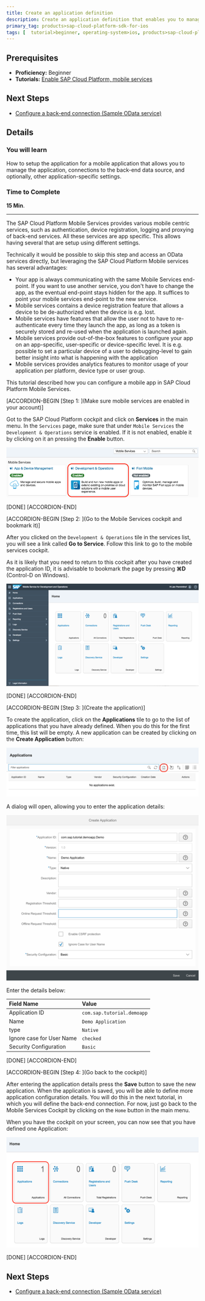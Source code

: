 ```yaml
---
title: Create an application definition
description: Create an application definition that enables you to manage the application. The application definition includes a unique application identifier, connections to the back-end data source, and optionally, other application-specific settings.
primary_tag: products>sap-cloud-platform-sdk-for-ios
tags: [  tutorial>beginner, operating-system>ios, products>sap-cloud-platform, products>sap-cloud-platform-sdk-for-ios ]
---
```

## Prerequisites  
 - **Proficiency:** Beginner
 - **Tutorials:** [Enable SAP Cloud Platform, mobile services](https://go.sap.com/developer/tutorials/fiori-ios-hcpms-setup.html)

## Next Steps
 - [Configure a back-end connection (Sample OData service)](https://go.sap.com/developer/tutorials/fiori-ios-hcpms-sample-odata-service.html)

## Details
### You will learn  
How to setup the application for a mobile application that allows you to manage the application, connections to the back-end data source, and optionally, other application-specific settings.

### Time to Complete
**15 Min**.

---

The SAP Cloud Platform Mobile Services provides various mobile centric services, such as authentication, device registration, logging and proxying of back-end services. All these services are app specific. This allows having several that are setup using different settings.

Technically it would be possible to skip this step and access an OData services directly, but leveraging the SAP Cloud Platform Mobile services has several advantages:

- Your app is always communicating with the same Mobile Services end-point. If you want to use another service, you don't have to change the app, as the eventual end-point stays hidden for the app. It suffices to point your mobile services end-point to the new service.
- Mobile services contains a device registration feature that allows a device to be de-authorized when the device is e.g. lost.
- Mobile services have features that allow the user not to have to re-authenticate every time they launch the app, as long as a token is securely stored and re-used when the application is launched again.
- Mobile services provide out-of-the-box features to configure your app on an app-specific, user-specific or device-specific level. It is e.g. possible to set a particular device of a user to debugging-level to gain better insight into what is happening with the application
- Mobile services provides analytics features to monitor usage of your application per platform, device type or user group.

This tutorial described how you can configure a mobile app in SAP Cloud Platform Mobile Services.

[ACCORDION-BEGIN [Step 1: ](Make sure mobile services are enabled in your account)]

Got to the SAP Cloud Platform cockpit and click on **Services** in the main menu. In the `Services` page, make sure that under `Mobile Services` the `Development & Operations` service is enabled. If it is not enabled, enable it by clicking on it an pressing the **Enable** button.

![Enable Mobile Services](image-1.png)

[DONE]
[ACCORDION-END]

[ACCORDION-BEGIN [Step 2: ](Go to the Mobile Services cockpit and bookmark it)]

After you clicked on the `Development & Operations` tile in the services list, you will see a link called **Go to Service**. Follow this link to go to the mobile services cockpit.

As it is likely that you need to return to this cockpit after you have created the application ID, it is advisable to bookmark the page by pressing **⌘D** (Control-D on Windows).

![Mobile Services Cockpit](image-2.png)

[DONE]
[ACCORDION-END]

[ACCORDION-BEGIN [Step 3: ](Create the application)]

To create the application, click on the **Applications** tile to go to the list of applications that you have already defined. When you do this for the first time, this list will be empty. A new application can be created by clicking on the **Create Application** button:

![Applications list](image-3.png)

A dialog will open, allowing you to enter the application details:

![Applications details](image-4.png)

Enter the details below:

Field Name                | Value
:-------------            | :-------------
Application ID            | `com.sap.tutorial.demoapp`
Name                      | `Demo Application`
type                      | `Native`
Ignore case for User Name | `checked`
Security Configuration    | `Basic`

[DONE]
[ACCORDION-END]

[ACCORDION-BEGIN [Step 4: ](Go back to the cockpit)]

After entering the application details press the **Save** button to save the new application. When the application is saved, you will be able to define more application configuration details. You will do this in the next tutorial, in which you will define the back-end connection. For now, just go back to the Mobile Services Cockpit by clicking on the `Home` button in the main menu.

When you have the cockpit on your screen, you can now see that you have defined one Application:

![One application in Mobile Services Cockpit](image-5.png)

[DONE]
[ACCORDION-END]

## Next Steps
 - [Configure a back-end connection (Sample OData service)](https://go.sap.com/developer/tutorials/fiori-ios-hcpms-sample-odata-service.html)
